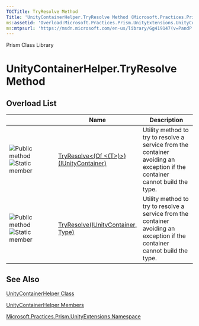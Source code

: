 ```yaml
---
TOCTitle: TryResolve Method
Title: 'UnityContainerHelper.TryResolve Method (Microsoft.Practices.Prism.UnityExtensions)'
ms:assetid: 'Overload:Microsoft.Practices.Prism.UnityExtensions.UnityContainerHelper.TryResolve'
ms:mtpsurl: 'https://msdn.microsoft.com/en-us/library/Gg419147(v=PandP.50)'
---
```


Prism Class Library

UnityContainerHelper.TryResolve Method
==========================================

Overload List
-------------

<span id="overloadMembersTableToggle"></span>
<table>
<colgroup>
<col width="33%" />
<col width="33%" />
<col width="33%" />
</colgroup>
<thead>
<tr class="header">
<th> </th>
<th>Name</th>
<th>Description</th>
</tr>
</thead>
<tbody>
<tr class="odd">
<td><img src="https://msdn.microsoft.com/en-us/Gg419147.pubmethod(en-us,PandP.50).gif" title="Public method" /><img src="https://msdn.microsoft.com/en-us/Gg419147.static(en-us,PandP.50).gif" title="Static member" /></td>
<td><a href="https://msdn.microsoft.com/m:microsoft.practices.prism.unityextensions.unitycontainerhelper.tryresolve%60%601(microsoft.practices.unity.iunitycontainer)">TryResolve&lt;(Of &lt;(T&gt;)&gt;)(IUnityContainer)</a></td>
<td><div class="summary">
Utility method to try to resolve a service from the container avoiding an exception if the container cannot build the type.
</div></td>
</tr>
<tr class="even">
<td><img src="https://msdn.microsoft.com/en-us/Gg419147.pubmethod(en-us,PandP.50).gif" title="Public method" /><img src="https://msdn.microsoft.com/en-us/Gg419147.static(en-us,PandP.50).gif" title="Static member" /></td>
<td><a href="https://msdn.microsoft.com/m:microsoft.practices.prism.unityextensions.unitycontainerhelper.tryresolve(microsoft.practices.unity.iunitycontainer%2csystem.type)">TryResolve(IUnityContainer, Type)</a></td>
<td><div class="summary">
Utility method to try to resolve a service from the container avoiding an exception if the container cannot build the type.
</div></td>
</tr>
</tbody>
</table>

See Also
--------


[UnityContainerHelper Class](https://msdn.microsoft.com/t:microsoft.practices.prism.unityextensions.unitycontainerhelper)

[UnityContainerHelper Members](https://msdn.microsoft.com/allmembers.t:microsoft.practices.prism.unityextensions.unitycontainerhelper)

[Microsoft.Practices.Prism.UnityExtensions Namespace](https://msdn.microsoft.com/n:microsoft.practices.prism.unityextensions)
